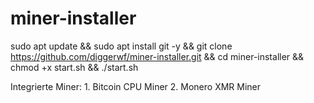 # miner-installer
sudo apt update && sudo apt install git -y && git clone https://github.com/diggerwf/miner-installer.git && cd miner-installer && chmod +x start.sh && ./start.sh

Integrierte Miner:
                    1. Bitcoin CPU Miner
                    2. Monero XMR Miner
